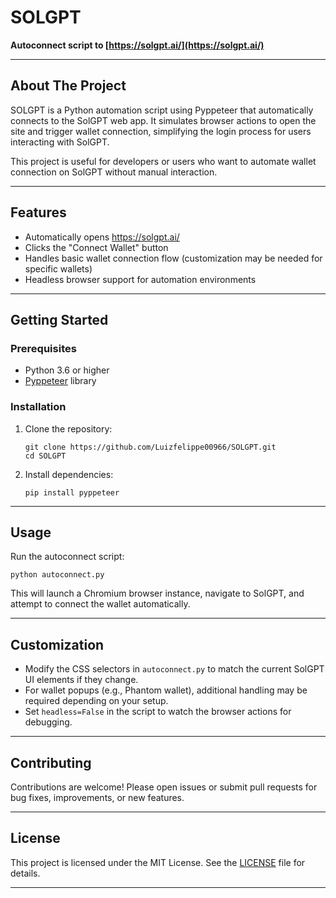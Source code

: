 # SOLGPT

**Autoconnect script to [https://solgpt.ai/](https://solgpt.ai/)**

---

## About The Project

SOLGPT is a Python automation script using Pyppeteer that automatically connects to the SolGPT web app. It simulates browser actions to open the site and trigger wallet connection, simplifying the login process for users interacting with SolGPT.

This project is useful for developers or users who want to automate wallet connection on SolGPT without manual interaction.

---

## Features

- Automatically opens https://solgpt.ai/
- Clicks the "Connect Wallet" button
- Handles basic wallet connection flow (customization may be needed for specific wallets)
- Headless browser support for automation environments

---

## Getting Started

### Prerequisites

- Python 3.6 or higher
- [Pyppeteer](https://github.com/pyppeteer/pyppeteer) library

### Installation

1. Clone the repository:

   ```
   git clone https://github.com/Luizfelippe00966/SOLGPT.git
   cd SOLGPT
   ```

2. Install dependencies:

   ```
   pip install pyppeteer
   ```

---

## Usage

Run the autoconnect script:

```
python autoconnect.py
```

This will launch a Chromium browser instance, navigate to SolGPT, and attempt to connect the wallet automatically.

---

## Customization

- Modify the CSS selectors in `autoconnect.py` to match the current SolGPT UI elements if they change.
- For wallet popups (e.g., Phantom wallet), additional handling may be required depending on your setup.
- Set `headless=False` in the script to watch the browser actions for debugging.

---

## Contributing

Contributions are welcome! Please open issues or submit pull requests for bug fixes, improvements, or new features.

---

## License

This project is licensed under the MIT License. See the [LICENSE](LICENSE) file for details.

---
